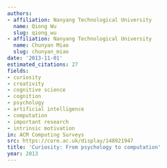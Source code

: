 ```yaml
---
authors:
- affiliation: Nanyang Technological University
  name: Qiong Wu
  slug: qiong_wu
- affiliation: Nanyang Technological University
  name: Chunyan Miao
  slug: chunyan_miao
date: '2013-11-01'
estimated_citations: 27
fields:
- curiosity
- creativity
- cognitive science
- cognition
- psychology
- artificial intelligence
- computation
- important research
- intrinsic motivation
in: ACM Computing Surveys
src: https://core.ac.uk/display/148921947
title: 'Curiosity: From psychology to computation'
year: 2013
---
```


